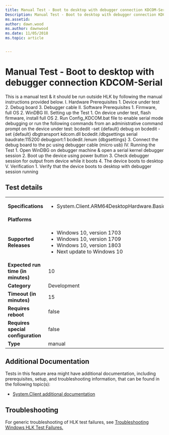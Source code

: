 ```yaml
---
title: Manual Test - Boot to desktop with debugger connection KDCOM-Serial
Description: Manual Test - Boot to desktop with debugger connection KDCOM-Serial
ms.assetid: 
author: dawn.wood
ms.author: dawnwood
ms.date: 11/05/2018
ms.topic: article


---
```


# Manual Test - Boot to desktop with debugger connection KDCOM-Serial

This is a manual test & it should be run outside HLK by following the manual instructions provided below.
                                            I.  Hardware Prerequisites
                                                1.  Device under test
                                                2.  Debug board
                                                3.  Debugger cable
                                            II. Software Prerequisites
                                                1.  Firmware, full OS
                                                2.  WinDBG
                                            III.    Setting up the Test
                                                1.  On device under test, flash firmware, install full OS 
                                                2.  Run Config_KDCOM.bat file to enable serial mode debugging or run the following commands from an administrative command prompt on the device under test:
                                                        bcdedit -set {default} debug on
                                                        bcdedit -set {default} dbgtransport kdcom.dll
                                                        bcdedit /dbgsettings serial baudrate:115200 debugport:1
                                                        bcdedit /enum {dbgsettings}
                                                3.  Connect the debug board to the pc using debugger cable (micro usb)
                                            IV. Running the Test
                                                1.  Open WinDBG on debugger machine & open a serial kernel debugger session 
                                                2.  Boot up the device using power button
                                                3.  Check debugger session for output from device while it boots
                                                4.  The device boots to desktop
                                            V.  Verification
                                                1.  Verify that the device boots to desktop with debugger session running


## Test details

|||
|---|---|
| **Specifications**  | <ul><li>System.Client.ARM64DesktopHardware.BasicFunctionality</li></ul> |  
| **Platforms**   | <ul></ul> |
| **Supported Releases** | <ul><li>Windows 10, version 1703</li><li>Windows 10, version 1709</li><li>Windows 10, version 1803</li><li>Next update to Windows 10</li></ul> |
|**Expected run time (in minutes)**| 10 |
|**Category**| Development |
|**Timeout (in minutes)**| 15 |
|**Requires reboot**| false |
|**Requires special configuration**| false |
|**Type**| manual |




## Additional Documentation
Tests in this feature area might have additional documentation, including prerequisites, setup, and troubleshooting information, that can be found in the following topic(s): <ul><li>[System.Client additional documentation](https:///docs.microsoft.com/en-us/windows-hardware/test/hlk/testref/system-client-additional-documentation.md)</li></ul>

## Troubleshooting
For generic troubleshooting of HLK test failures, see [Troubleshooting Windows HLK Test Failures.](https://docs.microsoft.com/en-us/windows-hardware/HLK/troubleshooting.html)
